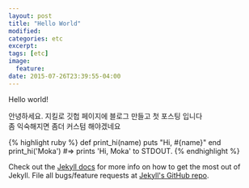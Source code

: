 ```yaml
---
layout: post
title: "Hello World"
modified:
categories: etc
excerpt:
tags: [etc]
image:
  feature:
date: 2015-07-26T23:39:55-04:00
---
```


Hello world!

안녕하세요. 지킬로 깃헙 페이지에 블로그 만들고 첫 포스팅 입니다 <br>
좀 익숙해지면 좀더 커스텀 해야겠네요 <br>

{% highlight ruby %}
def print_hi(name)
  puts "Hi, #{name}"
end
print_hi('Moka')
#=> prints 'Hi, Moka' to STDOUT.
{% endhighlight %}

Check out the [Jekyll docs][jekyll] for more info on how to get the most out of Jekyll. File all bugs/feature requests at [Jekyll's GitHub repo][jekyll-gh].

[jekyll-gh]: https://github.com/jekyll/jekyll
[jekyll]:    http://jekyllrb.com

